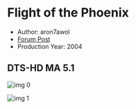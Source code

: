 # Flight of the Phoenix

* Author: aron7awol
* [Forum Post](https://www.avsforum.com/threads/bass-eq-for-filtered-movies.2995212/post-57479532)
* Production Year: 2004

## DTS-HD MA 5.1

![img 0](https://i.imgur.com/slV4a9E.jpg)

![img 1](https://i.imgur.com/6i5NRj8.jpg)

